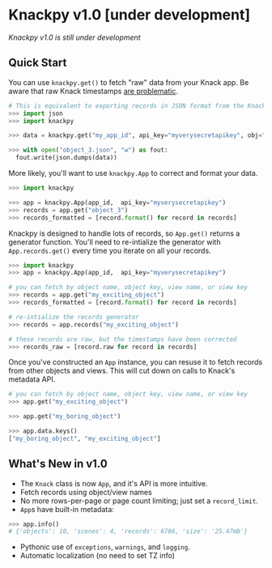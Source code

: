 # Knackpy v1.0 [under development]

*Knackpy v1.0 is still under development*

## Quick Start

You can use `knackpy.get()` to fetch "raw" data from your Knack app. Be aware that raw Knack timestamps [are problematic](). 

```python
# This is equivalent to exporting records in JSON format from the Knack Builder
>>> import json
>>> import knackpy

>>> data = knackpy.get("my_app_id", api_key="myverysecretapikey", obj="object_3")

>>> with open("object_3.json", "w") as fout:
  fout.write(json.dumps(data))
```

More likely, you'll want to use `knackpy.App` to correct and format your data.

```python
>>> import knackpy

>>> app = knackpy.App(app_id,  api_key="myverysecretapikey")
>>> records = app.get("object_3")
>>> records_formatted = [record.format() for record in records]
```

Knackpy is designed to handle lots of records, so `App.get()` returns a generator function. You'll need to re-intialize the generator with `App.records.get()` every time you iterate on all your records.

```python
>>> import knackpy
>>> app = knackpy.App(app_id,  api_key="myverysecretapikey")

# you can fetch by object name, object key, view name, or view key
>>> records = app.get("my_exciting_object") 
>>> records_formatted = [record.format() for record in records]

# re-intialize the records generator
>>> records = app.records("my_exciting_object")

# these records are raw, but the timestamps have been corrected
>>> records_raw = [record.raw for record in records]
```

Once you've constructed an `App` instance, you can resuse it to fetch records from other objects and views. This will cut down on calls to Knack's metadata API.

```python
# you can fetch by object name, object key, view name, or view key
>>> app.get("my_exciting_object") 

>>> app.get("my_boring_object")

>>> app.data.keys()
["my_boring_object", "my_exciting_object"]
```

## What's New in v1.0

* The `Knack` class is now `App`, and it's API is more intuitive.
* Fetch records using object/view names
* No more rows-per-page or page count limiting; just set a `record_limit`.
* `App`s have built-in metadata:

```python
>>> app.info()
# {'objects': 10, 'scenes': 4, 'records': 6786, 'size': '25.47mb'}
```

* Pythonic use of `exceptions`, `warnings`, and `logging`.
* Automatic localization (no need to set TZ info)